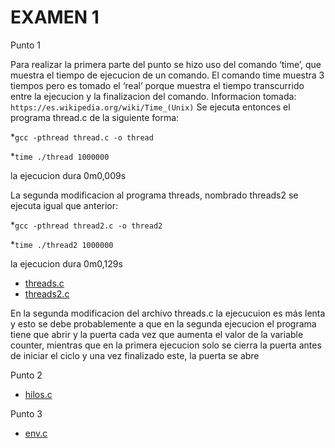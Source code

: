 # EXAMEN 1

Punto 1

Para realizar la primera parte del punto se hizo uso del comando ‘time’, que muestra el tiempo de ejecucion de un comando. El comando time muestra 3 tiempos pero es tomado el ‘real’ porque muestra el tiempo transcurrido entre la ejecucion y la finalizacion del comando. 
Informacion tomada: `https://es.wikipedia.org/wiki/Time_(Unix)`
Se ejecuta entonces el programa thread.c de la siguiente forma:

*`gcc -pthread thread.c -o thread` 


*`time ./thread 1000000`

la ejecucion dura 0m0,009s


La segunda modificacion al programa threads, nombrado threads2 se ejecuta igual que anterior: 


*`gcc -pthread thread2.c -o thread2` 


*`time ./thread2 1000000`


la ejecucion dura 0m0,129s

* [threads.c](threads.c)
* [threads2.c](threads2.c)

En la segunda modificacion del archivo threads.c la ejecucuion es más lenta  y esto se debe probablemente a que en la segunda ejecucion el programa tiene que abrir y la puerta cada vez que aumenta el valor de la variable counter, mientras que en la primera ejecucion solo se cierra la puerta antes de iniciar el ciclo y una vez finalizado este, la puerta se abre

Punto 2

* [hilos.c](hilos.c)

Punto 3

* [env.c](env.c)
